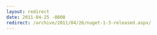 ```yaml
---
layout: redirect
date: 2011-04-25 -0800
redirect: /archive/2011/04/26/nuget-1-3-released.aspx/
---
```


